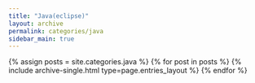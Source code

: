 ```yaml
---
title: "Java(eclipse)"
layout: archive
permalink: categories/java
sidebar_main: true
---
```



{% assign posts = site.categories.java %}
{% for post in posts %} {% include archive-single.html type=page.entries_layout %} {% endfor %}
